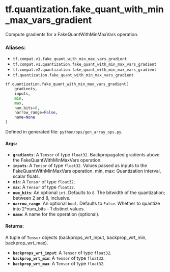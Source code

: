<div itemscope itemtype="http://developers.google.com/ReferenceObject">
<meta itemprop="name" content="tf.quantization.fake_quant_with_min_max_vars_gradient" />
<meta itemprop="path" content="Stable" />
</div>

# tf.quantization.fake_quant_with_min_max_vars_gradient

Compute gradients for a FakeQuantWithMinMaxVars operation.

### Aliases:

* `tf.compat.v1.fake_quant_with_min_max_vars_gradient`
* `tf.compat.v1.quantization.fake_quant_with_min_max_vars_gradient`
* `tf.compat.v2.quantization.fake_quant_with_min_max_vars_gradient`
* `tf.quantization.fake_quant_with_min_max_vars_gradient`

``` python
tf.quantization.fake_quant_with_min_max_vars_gradient(
    gradients,
    inputs,
    min,
    max,
    num_bits=8,
    narrow_range=False,
    name=None
)
```



Defined in generated file: `python/ops/gen_array_ops.py`.

<!-- Placeholder for "Used in" -->


#### Args:


* <b>`gradients`</b>: A `Tensor` of type `float32`.
  Backpropagated gradients above the FakeQuantWithMinMaxVars operation.
* <b>`inputs`</b>: A `Tensor` of type `float32`.
  Values passed as inputs to the FakeQuantWithMinMaxVars operation.
  min, max: Quantization interval, scalar floats.
* <b>`min`</b>: A `Tensor` of type `float32`.
* <b>`max`</b>: A `Tensor` of type `float32`.
* <b>`num_bits`</b>: An optional `int`. Defaults to `8`.
  The bitwidth of the quantization; between 2 and 8, inclusive.
* <b>`narrow_range`</b>: An optional `bool`. Defaults to `False`.
  Whether to quantize into 2^num_bits - 1 distinct values.
* <b>`name`</b>: A name for the operation (optional).


#### Returns:

A tuple of `Tensor` objects (backprops_wrt_input, backprop_wrt_min, backprop_wrt_max).


* <b>`backprops_wrt_input`</b>: A `Tensor` of type `float32`.
* <b>`backprop_wrt_min`</b>: A `Tensor` of type `float32`.
* <b>`backprop_wrt_max`</b>: A `Tensor` of type `float32`.